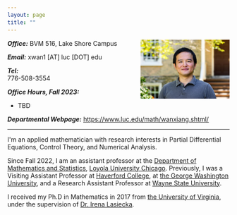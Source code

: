 ```yaml
---
layout: page
title: ""
---
```


<link rel="shortcut icon" type="image/x-icon" href="./pic/favicon.ico?">

<img style="float: right; margin:2% 0%; margin-top: 0" src="/pic/XWan_HC.jpeg" alt = "Xiang Wan Profile" width = "40%">


**_Office:_**
BVM 516, Lake Shore Campus

**_Email:_**
xwan1 [AT] luc [DOT] edu 

**_Tel:_**	
776-508-3554 

**_Office Hours, Fall 2023:_**
- TBD

**_Departmental Webpage:_**
[<u>https://www.luc.edu/math/wanxiang.shtml/</u>](https://www.luc.edu/math/wanxiang.shtml)



***


I'm an applied mathematician with research interests in Partial Differential Equations, Control Theory, and Numerical Analysis. 

Since Fall 2022, I am an assistant professor at the [Department of Mathematics and Statistics](https://www.luc.edu/math/index.shtml), [Loyola University Chicago](https://www.luc.edu/). 
Previously, I was a Visiting Assistant Professor at [Haverford College](https://www.haverford.edu/mathematics-and-statistics), at [the George Washington University](https://math.columbian.gwu.edu/), and a Research Assistant Professor at [Wayne State University](https://clas.wayne.edu/math).

I received my Ph.D in Mathematics in 2017 from [the University of Virginia](https://math.virginia.edu/), under the supervision of [Dr. Irena Lasiecka](https://math.virginia.edu/people/il2v/).
